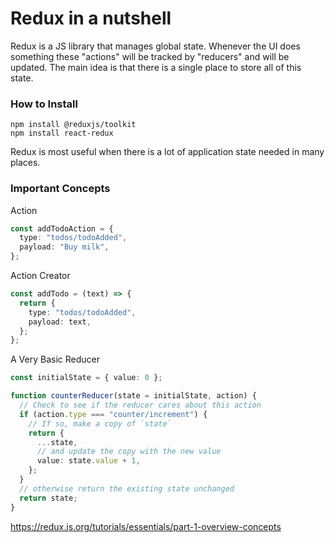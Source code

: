 # Redux in a nutshell

Redux is a JS library that manages global state. Whenever the UI does something these "actions" will be tracked by "reducers" and will be updated.
The main idea is that there is a single place to store all of this state.

### How to Install

```
npm install @reduxjs/toolkit
npm install react-redux
```

Redux is most useful when there is a lot of application state needed in many places.

### Important Concepts

Action

```ts
const addTodoAction = {
  type: "todos/todoAdded",
  payload: "Buy milk",
};
```

Action Creator

```ts
const addTodo = (text) => {
  return {
    type: "todos/todoAdded",
    payload: text,
  };
};
```

A Very Basic Reducer

```ts
const initialState = { value: 0 };

function counterReducer(state = initialState, action) {
  // Check to see if the reducer cares about this action
  if (action.type === "counter/increment") {
    // If so, make a copy of `state`
    return {
      ...state,
      // and update the copy with the new value
      value: state.value + 1,
    };
  }
  // otherwise return the existing state unchanged
  return state;
}
```

https://redux.js.org/tutorials/essentials/part-1-overview-concepts
